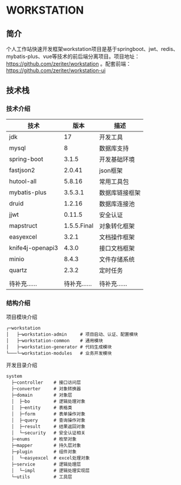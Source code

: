 # WORKSTATION

## 简介

个人工作站快速开发框架workstation项目是基于springboot、jwt、redis、mybatis-plus、vue等技术的前后端分离项目。项目地址：https://github.com/zeriter/workstation
。配套前端：https://github.com/zeriter/workstation-ui

## 技术栈

### 技术介绍

| 技术               | 版本          | 描述      |
|------------------|-------------|---------|
| jdk              | 17          | 开发工具    |
| mysql            | 8           | 数据库支持   |
| spring-boot      | 3.1.5       | 开发基础环境  |
| fastjson2        | 2.0.41      | json框架  |
| hutool-all       | 5.8.16      | 常用工具包   |
| mybatis-plus     | 3.5.3.1     | 数据库链接框架 |
| druid            | 1.2.16      | 数据库连接池  |
| jjwt             | 0.11.5      | 安全认证    |
| mapstruct        | 1.5.5.Final | 对象转化框架  |
| easyexcel        | 3.2.1       | 文档操作框架  |
| knife4j-openapi3 | 4.3.0       | 接口文档框架  |
| minio            | 8.4.3       | 文件存储系统  |
| quartz           | 2.3.2       | 定时任务    |
|                  |             |         |
| 待补充……            | 待补充……       | 待补充……   |

### 结构介绍

项目模块介绍

```shell
┌─workstation
│   ├─workstation-admin     # 项目启动、认证、配置模块
│   ├─workstation-common    # 通用模块
│   ├─workstation-generator # 代码生成模块
└───└─workstation-modules   # 业务开发模块
```

开发目录介绍

```shell
system
  ├─controller    # 接口访问层
  ├─converter     # 对象转换器
  ├─domain        # 对象层
  │  ├─bo         # 逻辑处理对象
  │  ├─entity     # 表格类
  │  ├─form       # 表单操作对象
  │  ├─query      # 查询操作对象
  │  ├─result     # 结果返回对象
  │  └─security   # 安全认证相关
  ├─enums         # 枚举对象
  ├─mapper        # 持久层对象
  ├─plugin        # 组件对象
  │  └─easyexcel  # excel处理对象
  ├─service       # 逻辑处理层
  │  └─impl       # 逻辑处理实现层
  └─utils         # 工具层
```

